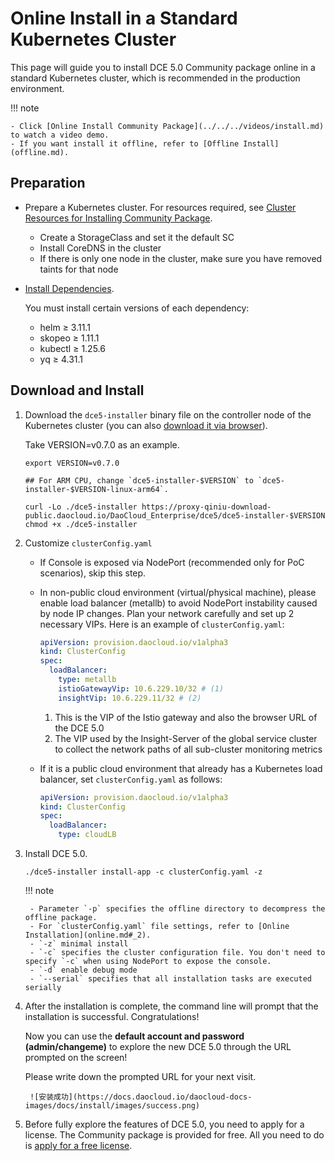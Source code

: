 # Online Install in a Standard Kubernetes Cluster

This page will guide you to install DCE 5.0 Community package online in a standard Kubernetes cluster, which is recommended in the production environment.

!!! note

    - Click [Online Install Community Package](../../../videos/install.md) to watch a video demo.
    - If you want install it offline, refer to [Offline Install](offline.md).

## Preparation

- Prepare a Kubernetes cluster. For resources required, see [Cluster Resources for Installing Community Package](../resources.md).

    - Create a StorageClass and set it the default SC
    - Install CoreDNS in the cluster
    - If there is only one node in the cluster, make sure you have removed taints for that node

- [Install Dependencies](../../install-tools.md).

    You must install certain versions of each dependency:

    - helm ≥ 3.11.1
    - skopeo ≥ 1.11.1
    - kubectl ≥ 1.25.6
    - yq ≥ 4.31.1

## Download and Install

1. Download the `dce5-installer` binary file on the controller node of the Kubernetes cluster (you can also [download it via browser](../../../download/dce5.md)).

    Take VERSION=v0.7.0 as an example.

    ```shell
    export VERSION=v0.7.0

    ## For ARM CPU, change `dce5-installer-$VERSION` to `dce5-installer-$VERSION-linux-arm64`.

    curl -Lo ./dce5-installer https://proxy-qiniu-download-public.daocloud.io/DaoCloud_Enterprise/dce5/dce5-installer-$VERSION
    chmod +x ./dce5-installer
    ```

2. Customize `clusterConfig.yaml`

    - If Console is exposed via NodePort (recommended only for PoC scenarios), skip this step.

    - In non-public cloud environment (virtual/physical machine), please enable load balancer (metallb) to avoid NodePort instability caused by node IP changes. Plan your network carefully and set up 2 necessary VIPs. Here is an example of `clusterConfig.yaml`:

        ```yaml title="clusterConfig.yaml"
        apiVersion: provision.daocloud.io/v1alpha3
        kind: ClusterConfig
        spec:
          loadBalancer:
            type: metallb
            istioGatewayVip: 10.6.229.10/32 # (1)
            insightVip: 10.6.229.11/32 # (2)
        ```

        1. This is the VIP of the Istio gateway and also the browser URL of the DCE 5.0
        2. The VIP used by the Insight-Server of the global service cluster to collect the network paths of all sub-cluster monitoring metrics

     - If it is a public cloud environment that already has a Kubernetes load balancer, set `clusterConfig.yaml` as follows:

        ```yaml title="clusterConfig.yaml"
        apiVersion: provision.daocloud.io/v1alpha3
        kind: ClusterConfig
        spec:
          loadBalancer:
            type: cloudLB
        ```

3. Install DCE 5.0.

    ```shell
    ./dce5-installer install-app -c clusterConfig.yaml -z
    ```

    !!! note

        - Parameter `-p` specifies the offline directory to decompress the offline package.
        - For `clusterConfig.yaml` file settings, refer to [Online Installation](online.md#_2).
        - `-z` minimal install
        - `-c` specifies the cluster configuration file. You don't need to specify `-c` when using NodePort to expose the console.
        - `-d` enable debug mode
        - `--serial` specifies that all installation tasks are executed serially

4. After the installation is complete, the command line will prompt that the installation is successful. Congratulations!
    
    Now you can use the **default account and password (admin/changeme)** to explore the new DCE 5.0 through the URL prompted on the screen!

    Please write down the prompted URL for your next visit.

        ![安装成功](https://docs.daocloud.io/daocloud-docs-images/docs/install/images/success.png)

5. Before fully explore the features of DCE 5.0, you need to apply for a license. The Community package is provided for free. All you need to do is [apply for a free license](../../../dce/license0.md).
